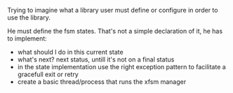 Trying to imagine what a library user must define or configure in order to use the library.

He must define the fsm states. That's not a simple declaration of it, he has to implement:
* what should I do in this current state
* what's next? next status, untill it's not on a final status
* in the state implementation use the right exception pattern to facilitate a gracefull exit or retry
* create a basic thread/process that runs the xfsm manager
